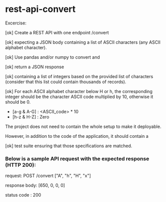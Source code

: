 # rest-api-convert

Excercise:

[ok] Create a REST API with one endpoint /convert

[ok] expecting a JSON body containing a list of ASCII characters (any ASCII alphabet character).
    
[ok] Use pandas and/or numpy to convert and 

[ok] return a JSON response
    
[ok] containing a list 
    of integers based on the provided list of characters (consider that this list could contain thousands of records).
    
[ok] For each ASCII alphabet character below H or h, the corresponding integer should be the character ASCII code multiplied by 10, otherwise it should be 0.
* [a-g & A-G] : <ASCII_code> * 10  
* [h-z & H-Z] : Zero
    
The project does not need to contain the whole setup to make it deployable.
    
However, in addition to the code of the application, it should contain a
    
[ok] test suite ensuring that those specifications are matched.
    
### Below is a sample API request with the expected response (HTTP 200):
    
request:
POST /convert
["A", "h", "H", "x"]
    
response body:
[650, 0, 0, 0]

status code : 200